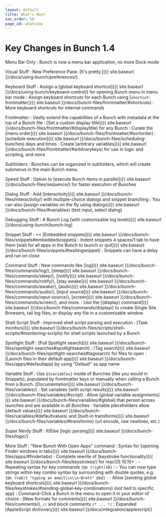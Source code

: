 ```yaml
---
layout: default
title: What's New?
nav_order: 50
page_id: whatsnew
---
```

# Key Changes in Bunch 1.4

Menu Bar Only
: Bunch is now a menu bar application, no more Dock mode


Visual Stuff
: New Preference Pane. [It's pretty.]({{ site.baseurl }}/docs/using-bunch/preferences/)

<section class="term-section-green" markdown=1>

Keyboard Stuff
: Assign a [global keyboard shortcut]({{ site.baseurl }}/docs/using-bunch/keyboard-control/) for opening Bunch menu in menu bar mode
: Assign keyboard shortcuts for each Bunch using [`shortcut:` frontmatter]({{ site.baseurl }}/docs/bunch-files/frontmatter/#shortcuts)
: More keyboard shortcuts for internal commands

</section>

<section class="term-section-yellow" markdown=1>

Frontmatter
: Vastly extend the capabilities of a Bunch with metadata at the top of a Bunch file
: [Set a custom display title]({{ site.baseurl }}/docs/bunch-files/frontmatter/#displaytitle) for any Bunch
: Curate the [menu order]({{ site.baseurl }}/docs/bunch-files/frontmatter/#sortorder)
: [schedule execution]({{ site.baseurl }}/docs/bunch-files/scheduling-bunches) days and times
: Create [arbitrary variables]({{ site.baseurl }}/docs/bunch-files/frontmatter/#arbitrarykeys) for use in logic and scripting, and more

</section>

<section class="term-section-red" markdown=1>

Subfolders
: Bunches can be organized in subfolders, which will create submenus in the main Bunch menu

Speed Stuff
: Option to [execute Bunch items in parallel]({{ site.baseurl }}/docs/bunch-files/sequence/) for faster execution of Bunches

Dialog Stuff
: Add [interactivity]({{ site.baseurl }}/docs/bunch-files/interactivity/) with multiple-choice dialogs and snippet branching
: You can also [assign variables on the fly using dialogs]({{ site.baseurl }}/docs/bunch-files/#variables) (text input, select dialog)

Debugging Stuff
: A Bunch Log [with customizable log levels]({{ site.baseurl }}/docs/using-bunch/bunch-log)

</section>

<section class="term-section-bright-blue" markdown=1>

Snippet Stuff
: << [Embedded snippets]({{ site.baseurl }}/docs/bunch-files/snippets#embeddedsnippets)
: Indent snippets 4 spaces/1 tab to have them [wait for all apps in the Bunch to launch or quit]({{ site.baseurl }}/docs/bunch-files/snippets/#waitingsnippet)
: Snippets can have a delay and run on close

Command Stuff
: New commands like [log]({{ site.baseurl }}/docs/bunch-files/commands/log/), [sleep]({{ site.baseurl }}/docs/bunch-files/commands/sleep/), [notify]({{ site.baseurl }}/docs/bunch-files/commands/notify/), [stay awake]({{ site.baseurl }}/docs/bunch-files/commands/awake/), [audio]({{ site.baseurl }}/docs/bunch-files/commands/audio/), [input source]({{ site.baseurl }}/docs/bunch-files/commands/input-source/), [screen]({{ site.baseurl }}/docs/bunch-files/commands/screen/), and more.
: Use the [(display) command]({{ site.baseurl }}/docs/bunch-files/commands/display/) to create Single Site Browsers, tail log files, or display any file in a customizable window

</section>

<section class="term-section-silver" markdown=1>

Shell Script Stuff
: Improved shell script parsing and execution
: [Task monitors]({{ site.baseurl }}/docs/bunch-files/scripts/shell-scripts/#monitoring-scripts) for shell scripts launched by a Bunch

Spotlight Stuff
: [Full Spotlight search]({{ site.baseurl }}/docs/bunch-files/spotlight-searches#spotlightsearch)
: [Tag search]({{ site.baseurl }}/docs/bunch-files/spotlight-searches#tagsearch) for files to open
: [Launch files in their default app]({{ site.baseurl }}/docs/bunch-files/apps/#defaultapp) by using "Default" as app name

Variable Stuff
: Use `${variables}` inside of Bunches (like you would in Snippets), populated by frontmatter keys or manually when calling a Bunch from a Bunch. [Documentation]({{ site.baseurl }}/docs/bunch-files/variables/)
: Set variables [with script results]({{ site.baseurl }}/docs/bunch-files/variables/#script)
: Allow [global variable assignments]({{ site.baseurl }}/docs/bunch-files/variables/#global) that persist across launches and are available in all Bunches
: Variable placeholders allow [default values]({{ site.baseurl }}/docs/bunch-files/variables/#defaultvalues) and [built-in transforms]({{ site.baseurl }}/docs/bunch-files/variables/#transforms) (url encode, raw newlines, etc.)

</section>

Super Nerdy Stuff
: If/Else [logic parsing]({{ site.baseurl }}/docs/bunch-files/logic/)

<section class="term-section-blue" markdown=1>

More Stuff
: "New Bunch With Open Apps" command
: Syntax for [opening Finder windows in tabs]({{ site.baseurl }}/docs/bunch-files/apps/#findertabs)
: Complete rewrite of [keystroke functionality]({{ site.baseurl }}/docs/bunch-files/keystrokes/) for macOS 10.15+
:   - Repeating syntax for key commands `{@n (right)10}`
:	- You can now type strings within key combo syntax by surrounding with double quotes, e.g. `{@n (tab)3 "typing an email\\n\\n-Brett" @$d}`
:	- Allow [sending global keyboard shortcuts]({{ site.baseurl }}/docs/bunch-files/keystrokes/#sending-global-key-combinations) (not tied to specific app)
: Command-Click a Bunch in the menu to open it in your editor of choice
: [New formats for comments]({{ site.baseurl }}/docs/bunch-files/comments/), `//` and block comments `/* ... */`
: Expanded [AppleScript dictionary]({{ site.baseurl }}/docs/integration/applescript/)

</section>
